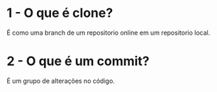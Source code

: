# 1 - O que é clone?
É como uma branch de um repositorio online em um repositorio local. 
# 2 - O que é um commit?
É um grupo de alterações no código.